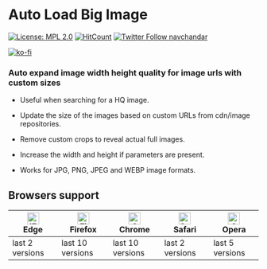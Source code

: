 # Auto Load Big Image
[![License: MPL 2.0](https://img.shields.io/badge/License-MPL%202.0-brightgreen.svg)](https://github.com/navchandar/Auto-Load-Big-Image/blob/master/LICENSE)
[![HitCount](http://hits.dwyl.io/navchandar/Auto-Load-Big-Image.svg)](http://hits.dwyl.io/navchandar/Auto-Load-Big-Image)
[![Twitter Follow navchandar][1.1]][1]

[![ko-fi](https://www.ko-fi.com/img/githubbutton_sm.svg)](https://ko-fi.com/T6T617N9I)

### Auto expand image width height quality for image urls with custom sizes

- Useful when searching for a HQ image.

- Update the size of the images based on custom URLs from cdn/image repositories.

- Remove custom crops to reveal actual full images.

- Increase the width and height if parameters are present.

- Works for JPG, PNG, JPEG and WEBP image formats.

## Browsers support

| [<img src="https://raw.githubusercontent.com/alrra/browser-logos/master/src/edge/edge_48x48.png" alt="IE / Edge" width="24px" height="24px" />](http://godban.github.io/browsers-support-badges/)<br> Edge | [<img src="https://raw.githubusercontent.com/alrra/browser-logos/master/src/firefox/firefox_48x48.png" alt="Firefox" width="24px" height="24px" />](http://godban.github.io/browsers-support-badges/)<br>Firefox | [<img src="https://raw.githubusercontent.com/alrra/browser-logos/master/src/chrome/chrome_48x48.png" alt="Chrome" width="24px" height="24px" />](http://godban.github.io/browsers-support-badges/)<br>Chrome | [<img src="https://raw.githubusercontent.com/alrra/browser-logos/master/src/safari/safari_48x48.png" alt="Safari" width="24px" height="24px" />](http://godban.github.io/browsers-support-badges/)<br>Safari | [<img src="https://raw.githubusercontent.com/alrra/browser-logos/master/src/opera/opera_48x48.png" alt="Opera" width="24px" height="24px" />](http://godban.github.io/browsers-support-badges/)<br>Opera |
| --------- | --------- | --------- | --------- | --------- |
| last 2 versions | last 10 versions| last 10 versions| last 2 versions| last 5 versions



[1.1]: http://i.imgur.com/wWzX9uB.png 
[1]: http://www.twitter.com/navchandar
